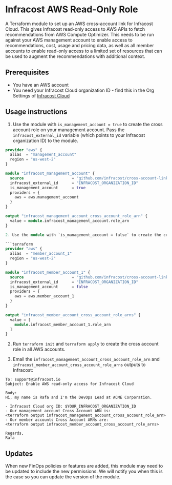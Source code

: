 # Infracost AWS Read-Only Role

A Terraform module to set up an AWS cross-account link for Infracost Cloud. This gives Infracost read-only access to AWS APIs to fetch recommendations from AWS Compute Optimizer. This needs to be run against your AWS management account to enable access to recommendations, cost, usage and pricing data, as well as all member accounts to enable read-only access to a limited set of resources that can be used to augment the recommendations with additional context.

## Prerequisites
- You have an AWS account
- You need your Infracost Cloud organization ID - find this in the Org Settings of [Infracost Cloud](https://dashboard.infracost.io)

## Usage instructions

1. Use the module with `is_management_account = true` to create the cross account role on your management account. Pass the `infracost_external_id` variable (which points to your Infracost organization ID) to the module.

```terraform
provider "aws" {
  alias  = "management_account"
  region = "us-west-2"
}

module "infracost_management_account" {
  source                     = "github.com/infracost/cross-account-link?v0.3.0"
  infracost_external_id      = "INFRACOST_ORGANIZATION_ID"
  is_management_account      = true
  providers = {
    aws = aws.management_account
  }
}

output "infracost_management_account_cross_account_role_arn" {
  value = module.infracost_management_account.role_arn
}

2. Use the module with `is_management_account = false` to create the cross account role on all member accounts. As above, pass the `infracost_external_id` variable (which points to your Infracost organization ID) to the module.

```terraform
provider "aws" {
  alias  = "member_account_1"
  region = "us-west-2"
}

module "infracost_member_account_1" {
  source                     = "github.com/infracost/cross-account-link?v0.3.0"
  infracost_external_id      = "INFRACOST_ORGANIZATION_ID"
  is_management_account      = false
  providers = {
    aws = aws.member_account_1
  }
}

output "infracost_member_account_cross_account_role_arns" {
  value = [
    module.infracost_member_account_1.role_arn
  ]
}
```

2. Run `terraform init` and `terraform apply` to create the cross account role in all AWS accounts.

3. Email the `infracost_management_account_cross_account_role_arn` and `infracost_member_account_cross_account_role_arns` outputs to Infracost:

```text
To: support@infracost.io
Subject: Enable AWS read-only access for Infracost Cloud

Body:
Hi, my name is Rafa and I'm the DevOps Lead at ACME Corporation.

- Infracost Cloud org ID: $YOUR_INFRACOST_ORGANIZATION_ID
- Our management account Cross Account ARN is:
<terraform output infracost_management_account_cross_account_role_arn>
- Our member accounts Cross Account ARNs are:
<terraform output infracost_member_account_cross_account_role_arns>

Regards,
Rafa
```

## Updates

When new FinOps policies or features are added, this module may need to be updated to include the new permissions. We will notify you when this is the case so you can update the version of the module.
